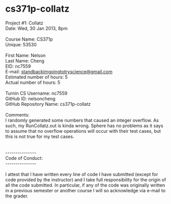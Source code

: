 cs371p-collatz
==============

Project #1: Collatz <br>
Date: Wed, 30 Jan 2013, 8pm <br>
<br>
Course Name: CS371p <br>
Unique: 53530 <br>
<br>
First Name: Nelson <br>
Last Name: Cheng <br>
EID: nc7559 <br>
E-mail: standbackimgoingtotryscience@gmail.com <br>
Estimated number of hours: 5 <br>
Actual number of hours: 5 <br>
<br>
Turnin CS Username: nc7559 <br>
GitHub ID: nelsoncheng <br>
GitHub Repository Name: cs371p-collatz <br>
<br>
Comments: <br>
I randomly generated some numbers that caused an integer overflow. As such, my RunCollatz.out is kinda wrong. Sphere has no problems as it says to assume that no overflow operations will occur with their test cases, but this is not true for my test cases. 
<br>
<br>
<br>
--------------- <br>
Code of Conduct: <br>
--------------- <br>
<br>
I attest that I have written every line of code I have submitted (except for code provided by the instructor) and I take full responsibility for the origin of all the code submitted. In particular, if any of the code was originally written in a previous semester or another course I will so acknowledge via e-mail to the grader. <br>


